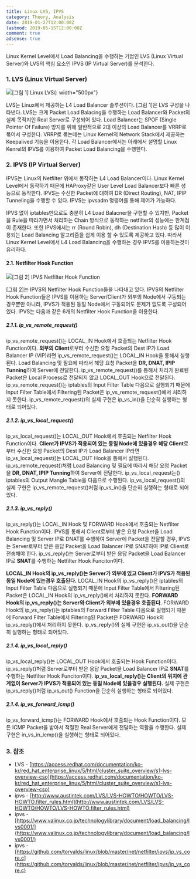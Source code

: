 ```yaml
---
title: Linux LVS, IPVS
category: Theory, Analysis
date: 2019-01-27T12:00:00Z
lastmod: 2019-05-15T12:00:00Z
comment: true
adsense: true
---
```


Linux Kernel Level에서 Load Balancing을 수행하는 기법인 LVS (Linux Virtual Server)와 LVS의 핵심 요소인 IPVS (IP Virtual Server)를 분석한다.

### 1. LVS (Linux Virtual Server)

![[그림 1] Linux LVS]({{site.baseurl}}/images/theory_analysis/Linux_LVS_IPVS/LVS.PNG){: width="500px"}

LVS는 Linux에서 제공하는 L4 Load Balancer 솔루션이다. [그림 1]은 LVS 구성을 나타낸다. LVS는 크게 Packet Load Balacing을 수행하는 Load Balancer와 Packet의 실제 목적지인 Real Server로 구성되어 있다. Load Balancer는 SPOF (Single Pointer Of Failure) 방지를 위해 일반적으로 2대 이상의 Load Balancer를 VRRP로 묶어서 구성한다. VRRP로 묶는데는 Linux Kernel의 Network Stack에서 제공하는 Keepalived 기능을 이용한다. 각 Load Balancer에서는 아래에서 설명할 Linux Kenrel의 IPVS를 이용하여 Packet Load Balancing을 수행한다.

### 2. IPVS (IP Virtual Server)

IPVS는 Linux의 Netfilter 위에서 동작하는 L4 Load Balancer이다. Linux Kernel Level에서 동작하기 때문에 HAProxy같은 User Level Load Balancer보다 빠른 성능으로 동작한다. IPVS는 수신한 Packet에 대하여 DR (Direct Routing), NAT, IPIP Tunneling을 수행할 수 있다. IPVS는 ipvsadm 명령어를 통해 제어가 가능하다.

IPVS 없이 iptables만으로도 충분히 L4 Load Balacner을 구현할 수 있지만, Packet을 Rule을 따라가면서 처리하는 Chain 방식으로 동작하는 netfilter의 성능에는 한계점이 존재한다. 또한 IPVS에서는 rr (Round Robin), dh (Destination Hash) 등 많이 이용되는 Load Balancing 알고리즘을 쉽게 이용 할 수 있도록 제공하고 있다. 따라서 Linux Kernel Level에서 L4 Load Balancing을 수행하는 경우 IPVS를 이용하는것이 유리하다.

#### 2.1. Netfilter Hook Function

![[그림 2] IPVS Netfilter Hook Function]({{site.baseurl}}/images/theory_analysis/Linux_LVS_IPVS/IPVS.PNG)

[그림 2]는 IPVS의 Netfilter Hook Function들을 나타내고 있다. IPVS의 Netfilter Hook Function들은 IPVS를 이용하는 Server/Client가 외부의 Node에서 구동되는 경우뿐만 아니라, IPVS가 적용된 동일 Node에서 구동되어도 문제가 없도록 구성되어 있다. IPVS는 다음과 같은 6개의 Netfilter Hook Function을 이용한다.

##### 2.1.1. ip_vs_remote_request()

ip_vs_remote_request()는 LOCAL_IN Hook에서 호출되는 Netfilter Hook Function이다. **외부의 Client**로부터 수신한 요청 Packet의 Dest IP가 Load Balancer IP (VIP)라면 ip_vs_remote_request()는 LOCAL_IN Hook을 통해서 실행된다. Load Balancing 및 필요에 따라서 해당 요청 Packet을 **DR, DNAT, IPIP Tunning**하여 Server에 전달한다. ip_vs_remote_request()를 통해서 처리가 완료된 Packet은 Local Process로 전달되지 않고 LOCAL_OUT Hook으로 전달된다. ip_vs_remote_request()는 iptables의 Input Filter Table 다음으로 실행되기 때문에 Input Filter Table에서 Filtering된 Packet은 ip_vs_remote_request()에서 처리하지 못한다. ip_vs_remote_request()의 실제 구현은 ip_vs_in()을 단순히 실행하는 형태로 되어있다.

##### 2.1.2. ip_vs_local_request()

ip_vs_local_request()는 LOCAL_OUT Hook에서 호출되는 Netfilter Hook Function이다. **Client가 IPVS가 적용되어 있는 동일 Node에 있을경우 해당 Client**로부터 수신한 요청 Packet의 Dest IP가 Load Balancer IP라면 ip_vs_local_request()는 LOCAL_OUT Hook을 통해서 실행된다. ip_vs_remote_request()처럼 Load Balancing 및 필요에 따라서 해당 요청 Packet을 **DR, DNAT, IPIP Tunning**하여 Server에 전달한다. ip_vs_local_request는() iptables의 Output Mangle Table을 다음으로 수행된다. ip_vs_local_request()의 실제 구현은 ip_vs_remote_request()처럼 ip_vs_in()을 단순히 실행하는 형태로 되어있다.

##### 2.1.3. ip_vs_reply()

ip_vs_reply()는 LOCAL_IN Hook 및 FORWARD Hook에서 호출되는 Netfilter Hook Function이다. IPVS를 통해서 Client로부터 받은 요청 Packet을 Load Balancing 및 Server IP로 DNAT를 수행하여 Server에 Packet을 전달할 경우, IPVS는 Server로부터 받은 응답 Packet을 Load Balancer IP로 SNAT하여 IP로 Client로 전송해야 한다. ip_vs_reply()는 Server로부터 받은 응답 Packet을 Load Balancer IP로 **SNAT**를 수행하는 Netfilter Hook Funciton이다.

**LOCAL_IN Hook의 ip_vs_reply()는 Server가 외부에 있고 Client가 IPVS가 적용된 동일 Node에 있는경우 호출된다.** LOCAL_IN Hook의 ip_vs_reply()은 iptables의 Input Filter Table 다음으로 실행되기 때문에 Input Filter Table에서 Filtering된 Packet은 LOCAL_IN Hook의 ip_vs_reply()에서 처리하지 못한다. **FORWARD Hook의 ip_vs_reply()는 Server와 Client가 외부에 있을경우 호출된다.** FORWARD Hook의 ip_vs_reply()는 iptables의 Forward Filter Table 다음으로 실행되기 때문에 Forward Filter Table에서 Filtering된 Packet은 FORWARD Hook의 ip_vs_reply()에서 처리하지 못한다. ip_vs_reply()의 실제 구현은 ip_vs_out()을 단순히 실행하는 형태로 되어있다.

##### 2.1.4. ip_vs_local_reply()

ip_vs_local_reply()는 LOCAL_OUT Hook에서 호출되는 Hook Function이다. ip_vs_reply()처럼 Server로부터 받은 응답 Packet을 Load Balancer IP로 **SNAT**를 수행하는 Netfilter Hook Funciton이다. **ip_vs_local_reply()는 Client의 위치에 관계없이 Server가 IPVS가 적용되어 있는 동일 Node에 있을경우 실행된다.** 실제 구현은 ip_vs_reply()처럼 ip_vs_out() Function을 단순히 실행하는 형태로 되어있다.

##### 2.1.4. ip_vs_forward_icmp()

ip_vs_forward_icmp()는 FORWARD Hook에서 호출되는 Hook Function이다. 모든 ICMP Packet을 받아서 적절한 Real Server에게 전달하는 역활을 수행한다. 실제 구현은 in_vs_in_icmp()을 실행하는 형태로 되어있다.

### 3. 참조

* LVS - [https://access.redhat.com/documentation/ko-kr/red_hat_enterprise_linux/5/html/cluster_suite_overview/s1-lvs-overview-cso](https://access.redhat.com/documentation/ko-kr/red_hat_enterprise_linux/5/html/cluster_suite_overview/s1-lvs-overview-cso)
* ipvs - [http://www.austintek.com/LVS/LVS-HOWTO/HOWTO/LVS-HOWTO.filter_rules.html](http://www.austintek.com/LVS/LVS-HOWTO/HOWTO/LVS-HOWTO.filter_rules.html)
* ipvs - [https://www.valinux.co.jp/technologylibrary/document/load_balancing/lvs0001/](https://www.valinux.co.jp/technologylibrary/document/load_balancing/lvs0001/)
* ipvs - [https://github.com/torvalds/linux/blob/master/net/netfilter/ipvs/ip_vs_core.c](https://github.com/torvalds/linux/blob/master/net/netfilter/ipvs/ip_vs_core.c)